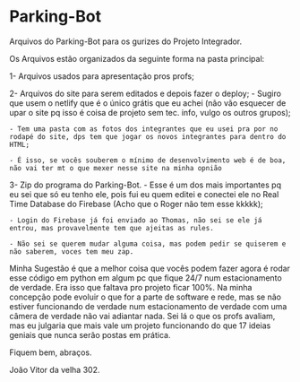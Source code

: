 # Parking-Bot
Arquivos do Parking-Bot para os gurizes do Projeto Integrador.

Os Arquivos estão organizados da seguinte forma na pasta principal:

1- Arquivos usados para apresentação pros profs;

2- Arquivos do site para serem editados e depois fazer o deploy;
    - Sugiro que usem o netlify que é o único grátis que eu achei (não vão esquecer de upar o site pq isso é coisa de projeto sem tec. info, vulgo os outros grupos);
    
    - Tem uma pasta com as fotos dos integrantes que eu usei pra por no rodapé do site, dps tem que jogar os novos integrantes para dentro do HTML;
    
    - É isso, se vocês souberem o mínimo de desenvolvimento web é de boa, não vai ter mt o que mexer nesse site na minha opnião
    
3- Zip do programa do Parking-Bot.
    - Esse é um dos mais importantes pq eu sei que só eu tenho ele, pois fui eu quem editei e conectei ele no Real Time Database do Firebase (Acho que o Roger não tem    esse kkkkk);
    
    - Login do Firebase já foi enviado ao Thomas, não sei se ele já entrou, mas provavelmente tem que ajeitas as rules.
    
    - Não sei se querem mudar alguma coisa, mas podem pedir se quiserem e não saberem, voces tem meu zap.
    
 Minha Sugestão é que a melhor coisa que vocês podem fazer agora é rodar esse código em python em algum pc que fique 24/7 num estacionamento de verdade. Era isso que faltava pro projeto ficar 100%. Na minha concepção pode evoluir o que for a parte de software e rede, mas se não estiver funcionando de verdade num estacionamento de verdade com uma câmera de verdade não vai adiantar nada. Sei lá o que os profs avaliam, mas eu julgaria que mais vale um projeto funcionando do que 17 ideias geniais que nunca serão postas em prática.
 
 Fiquem bem, abraços.
 
 João Vitor da velha 302.
